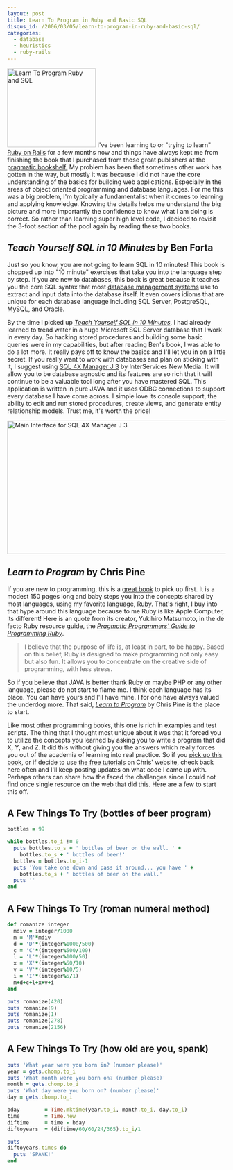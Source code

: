 ```yaml
--- 
layout: post
title: Learn To Program in Ruby and Basic SQL
disqus_id: /2006/03/05/learn-to-program-in-ruby-and-basic-sql/
categories: 
  - database
  - heuristics
  - ruby-rails
---
```


<p>
  <img src="/assets/ruby-sql_books.png" alt="Learn To Program Ruby and SQL" width="204" height="182" class="floatr ml20" /> I've been learning to or &quot;trying to learn&quot; <a href="http://www.rubyonrails.org/">Ruby on Rails</a> for a few months now and things have always kept me from finishing the book that I purchased from those great publishers at the <a href="http://www.pragmaticprogrammer.com/">pragmatic bookshelf.</a> My problem has been that sometimes other work has gotten in the way, but mostly it was because I did not have the core understanding of the basics for building web applications. Especially in the areas of object oriented programming and database languages. For me this was a big problem, I'm typically a fundamentalist when it comes to learning and applying knowledge. Knowing the details helps me understand the big picture and more importantly the confidence to know what I am doing is correct. So rather than learning super high level code, I decided to revisit the 3-foot section of the pool again by reading these two books.
</p>


<h2><em>Teach Yourself SQL in 10 Minutes</em> by Ben Forta</h2>

<p>
  Just so you know, you are not going to  learn SQL in 10 minutes! This book is chopped up into &quot;10 minute&quot; exercises that take you into the language step by step. If you are new to databases, this book is great because it teaches you the core SQL syntax that most <a href="http://en.wikipedia.org/wiki/Dbms">database management systems</a> use to extract and input data into the database itself. It even covers idioms that are unique for each database language including SQL Server, PostgreSQL, MySQL, and Oracle.
</p>

<p>
  By the time I picked up <a href="http://www.amazon.com/gp/product/0672325675/sr=8-1/qid=1141569613/ref=sr_1_1/103-7179153-7483038?_encoding=UTF8"><em>Teach Yourself SQL in 10 Minutes</em></a>, I had already learned to tread water in a huge Microsoft SQL Server database that I work in every day. So hacking stored procedures and building some basic queries were in my capabilities, but after reading Ben's book, I was able to do a lot more. It really pays off to know the basics and I'll let you in on a little secret. If you really want to work with databases and plan on sticking with it, I suggest using <a href="http://www.dbsuite.com/mosg5/?action=product&actionid=sql4xmanagerj">SQL 4X Manager J 3</a> by InterServices New Media. It will allow you to be database agnostic and its features are so rich that it will continue to be a valuable tool long after you have mastered SQL. This application is written in pure JAVA and it uses ODBC connections to support every database I have come across. I simple love its console support, the ability to edit and run stored procedures, create views, and generate entity relationship models. Trust me, it's worth the price!
</p>

<div class="center">
  <a href="http://www.dbsuite.com/mosg5/?action=product&actionid=sql4xmanagerj" class="nobor">
    <img src="/assets/th_sql4xjmaininterface.png" alt="Main Interface for SQL 4X Manager J 3" width="528" height="308" />
  </a>
</div>


<h2><em>Learn to Program</em> by Chris Pine</h2>

<p>
  If you are new to programming, this is a <a href="http://www.pragmaticprogrammer.com/titles/fr_ltp/">great book</a> to pick up first. It is a modest 150 pages long and baby steps you into the concepts shared by most languages, using my favorite language, Ruby. That's right, I buy into that hype around this language because to me Ruby is like Apple Computer, its different! Here is an quote from its creator, Yukihiro Matsumoto, in the de facto Ruby resource guide,  the <a href="http://www.pragmaticprogrammer.com/titles/ruby/index.html"><em>Pragmatic Programmers' Guide to Programming Ruby</em></a>.
</p>

<blockquote>
  I believe that the purpose of life is, at least in part, to be happy. Based on this belief, Ruby is designed to make programming not only easy but also fun. It allows you to concentrate on the creative side of programming, with less stress.
</blockquote>

<p>
  So if you believe that JAVA is better thank Ruby or maybe PHP or any other language, please do not start to flame me. I think each language has its place. You can have yours and I'll have mine. I for one have always valued the underdog more. That said, <em><a href="http://www.pragmaticprogrammer.com/titles/fr_ltp/">Learn to Program</a></em> by Chris Pine is the place to start.
</p>

<p>
  Like most other programming books, this one is rich in examples and test scripts. The thing that I thought most unique about it was that it forced you to utilize the concepts you learned by asking you to write a program that did X, Y, and Z. It did this without giving you the answers which really forces you out of the academia of learning into real practice. So if you <a href="http://www.pragmaticprogrammer.com/titles/fr_ltp/">pick up this book</a>, or if decide to use <a href="http://pine.fm/LearnToProgram/?Chapter=00">the free tutorials</a> on Chris' website, check back here often and I'll keep posting updates on what code I came up with. Perhaps others can share how the faced the challenges since I could not find once single resource on the web that did this. Here are a few to start this off.
</p>


<h2>A Few Things To Try (bottles of beer program)</h2>

~~~ruby
bottles = 99

while bottles.to_i != 0
  puts bottles.to_s + ' bottles of beer on the wall. ' + 
    bottles.to_s + ' bottles of beer!'
  bottles = bottles.to_i-1
  puts 'You take one down and pass it around... you have ' + 
    bottles.to_s + ' bottles of beer on the wall.'
  puts ''
end
~~~


<h2>A Few Things To Try (roman numeral method)</h2>

~~~ruby
def romanize integer
  mdiv = integer/1000
  m = 'M'*mdiv
  d = 'D'*(integer%1000/500)
  c = 'C'*(integer%500/100)
  l = 'L'*(integer%100/50)
  x = 'X'*(integer%50/10)
  v = 'V'*(integer%10/5)
  i = 'I'*(integer%5/1)
  m+d+c+l+x+v+i
end

puts romanize(420)
puts romanize(9)
puts romanize(1)
puts romanize(278)
puts romanize(2156)
~~~


<h2>A Few Things To Try (how old are you, spank)</h2>

~~~ruby
puts 'What year were you born in? (number please)'
year = gets.chomp.to_i
puts 'What month were you born on? (number please)'
month = gets.chomp.to_i
puts 'What day were you born on? (number please)'
day = gets.chomp.to_i

bday        = Time.mktime(year.to_i, month.to_i, day.to_i)
time        = Time.new
diftime     = time - bday
diftoyears  = (diftime/60/60/24/365).to_i/1

puts 
diftoyears.times do
  puts 'SPANK!'
end
~~~
	

